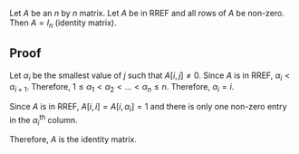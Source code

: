 Let $A$ be an $n$ by $n$ matrix.
Let $A$ be in RREF and all rows of $A$ be non-zero.
Then $A = I_n$ (identity matrix).

## Proof

Let $\alpha_i$ be the smallest value of $j$ such that $A[i, j] \neq 0$.
Since $A$ is in RREF, $\alpha_i < \alpha_{i+1}$.
Therefore, $1 \le \alpha_1 < \alpha_2 < \ldots < \alpha_n \le n$.
Therefore, $\alpha_i = i$.

Since $A$ is in RREF, $A[i, i] = A[i, \alpha_i] = 1$
and there is only one non-zero entry in the $\alpha_i^{\textrm{th}}$ column.

Therefore, $A$ is the identity matrix.
